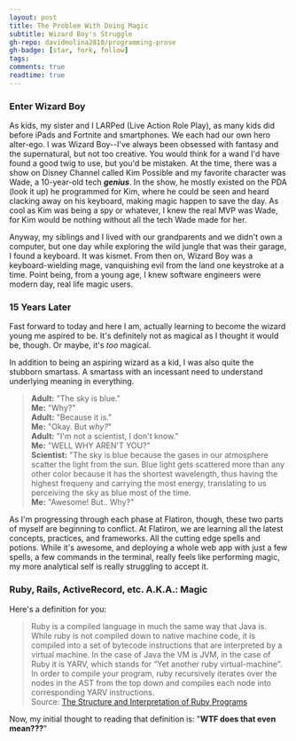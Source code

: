 ```yaml
---
layout: post
title: The Problem With Doing Magic
subtitle: Wizard Boy's Struggle
gh-repo: davidmolina2810/programming-prose
gh-badge: [star, fork, follow]
tags: 
comments: true
readtime: true
---
```


### Enter Wizard Boy

As kids, my sister and I LARPed (Live Action Role Play), as many kids did before iPads and Fortnite and smartphones. We each had our own hero alter-ego. I was Wizard Boy--I've always been obsessed with fantasy and the supernatural, but not too creative. You would think for a wand I'd have found a good twig to use, but you'd be mistaken. At the time, there was a show on Disney Channel called Kim Possible and my favorite character was Wade, a 10-year-old tech **_genius_**. In the show, he mostly existed on the PDA (look it up) he programmed for Kim, where he could be seen and heard clacking away on his keyboard, making magic happen to save the day. As cool as Kim was being a spy or whatever, I knew the real MVP was Wade, for Kim would be nothing without all the tech Wade made for her.

Anyway, my siblings and I lived with our grandparents and we didn't own a computer, but one day while exploring the wild jungle that was their garage, I found a keyboard. It was kismet. From then on, Wizard Boy was a keyboard-wielding mage, vanquishing evil from the land one keystroke at a time. Point being, from a young age, I knew software engineers were modern day, real life magic users. 

### 15 Years Later

Fast forward to today and here I am, actually learning to become the wizard young me aspired to be. It's definitely not as magical as I thought it would be, though. Or maybe, it's _too_ magical. 

In addition to being an aspiring wizard as a kid, I was also quite the stubborn smartass. A smartass with an incessant need to understand underlying meaning in everything. 

> **Adult:** "The sky is blue."<br>
> **Me:** "Why?"<br>
> **Adult:** "Because it is."<br>
> **Me:** "Okay. But _why?_"<br>
> **Adult:** "I'm not a scientist, I don't know."<br>
> **Me:** "WELL WHY AREN'T YOU?"<br>
> **Scientist:** "The sky is blue because the gases in our atmosphere scatter the light from the sun. Blue light gets scattered more than any other color because it has the shortest wavelength, thus having the highest frequeny and carrying the most energy, translating to us perceiving the sky as blue most of the time.<br>
> **Me:** "Awesome! But.. Why?"

As I'm progressing through each phase at Flatiron, though, these two parts of myself are beginning to conflict. At Flatiron, we are learning all the latest concepts, practices, and frameworks. All the cutting edge spells and potions. While it's awesome, and deploying a whole web app with just a few spells, a few commands in the terminal, really feels like performing magic, my more analytical self is really struggling to accept it. 

### Ruby, Rails, ActiveRecord, etc. A.K.A.: Magic

Here's a definition for you: 

> Ruby is a compiled language in much the same way that Java is. While ruby is not compiled down to native machine code, it is compiled into a set of bytecode instructions that are interpreted by a virtual machine. In the case of Java the VM is JVM, in the case of Ruby it is YARV, which stands for “Yet another ruby virtual-machine”.<br>
> In order to compile your program, ruby recursively iterates over the nodes in the AST from the top down and compiles each node into corresponding YARV instructions. <br>
> Source: [The Structure and Interpretation of Ruby Programs](https://buildingvts.com/the-structure-and-interpretation-of-ruby-programs-362db0412f29)

Now, my initial thought to reading that definition is: "**WTF does that even mean???**"

